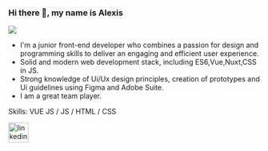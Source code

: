 ### Hi there 👋, my name is Alexis
![](https://media-exp1.licdn.com/dms/image/C4E16AQENCncuVBXIAw/profile-displaybackgroundimage-shrink_350_1400/0/1652059903438?e=1657756800&v=beta&t=aGoWl5AIbFxP-9mXIolzAMnj43JQGEeiyKyimFaZ1Hw)

- I'm a junior front-end developer who combines a passion for design and programming skills to deliver an engaging and efficient user experience.
- Solid and modern web development stack, including ES6,Vue,Nuxt,CSS in JS.
- Strong knowledge of Ui/Ux design principles, creation of prototypes and Ui guidelines using Figma and Adobe Suite.
- I am a great team player.

Skills: VUE JS / JS / HTML / CSS



[<img src='https://cdn.jsdelivr.net/npm/simple-icons@3.0.1/icons/linkedin.svg' alt='linkedin' height='40'>](https://www.linkedin.com/in/alexis-rodríguez-santiago/)  


